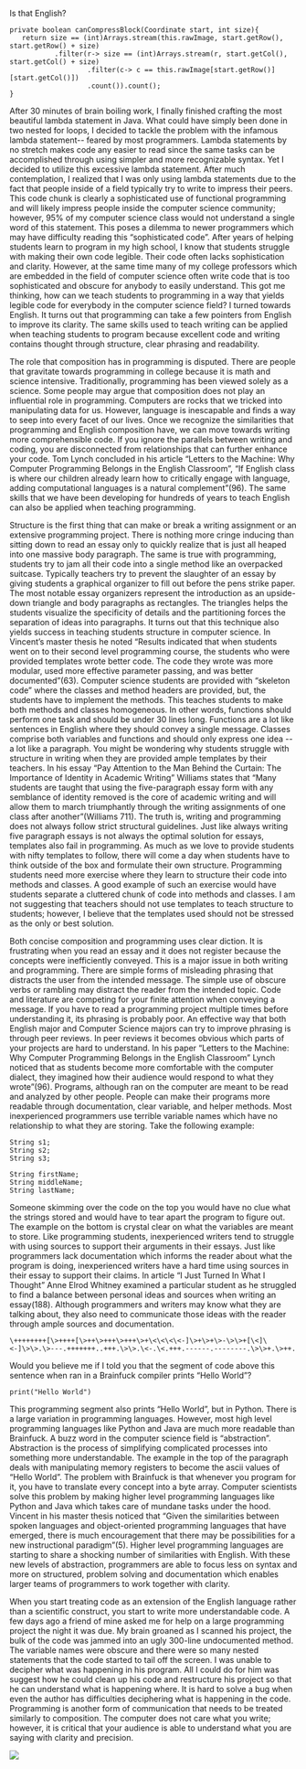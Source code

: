 Is that English?
```
private boolean canCompressBlock(Coordinate start, int size){
   return size == (int)Arrays.stream(this.rawImage, start.getRow(), start.getRow() + size)
           .filter(r-> size == (int)Arrays.stream(r, start.getCol(), start.getCol() + size)
                   .filter(c-> c == this.rawImage[start.getRow()][start.getCol()])
                   .count()).count();
}                   
```

After 30 minutes of brain boiling work, I finally finished crafting the most
beautiful lambda statement in Java. What could have simply been done in two
nested for loops, I decided to tackle the problem with the infamous lambda
statement-- feared by most programmers. Lambda statements by no stretch makes
code any easier to read since the same tasks can be accomplished through using
simpler and more recognizable syntax. Yet I decided to utilize this excessive
lambda statement. After much contemplation, I realized that I was only using
lambda statements due to the fact that people inside of a field typically try to
write to impress their peers. This code chunk is clearly a sophisticated use of
functional programming and will likely impress people inside the computer
science community; however, 95% of my computer science class would not
understand a single word of this statement. This poses a dilemma to newer
programmers which may have difficulty reading this “sophisticated code”. After
years of helping students learn to program in my high school, I know that
students struggle with making their own code legible. Their code often lacks
sophistication and clarity. However, at the same time many of my college
professors which are embedded in the field of computer science often write code
that is too sophisticated and obscure for anybody to easily understand. This got
me thinking, how can we teach students to programming in a way that yields
legible code for everybody in the computer science field? I turned towards
English. It turns out that programming can take a few pointers from English to
improve its clarity. The same skills used to teach writing can be applied when
teaching students to program because excellent code and writing contains thought
through structure, clear phrasing and readability.

The role that composition has in programming is disputed. There are people that
gravitate towards programming in college because it is math and science
intensive. Traditionally, programming has been viewed solely as a science. Some
people may argue that composition does not play an influential role in
programming. Computers are rocks that we tricked into manipulating data for us.
However, language is inescapable and finds a way to seep into every facet of our
lives. Once we recognize the similarities that programming and English
composition have, we can move towards writing more comprehensible code. If you
ignore the parallels between writing and coding, you are disconnected from
relationships that can further enhance your code. Tom Lynch concluded in his
article “Letters to the Machine: Why Computer Programming Belongs in the English
Classroom”, “If English class is where our children already learn how to
critically engage with language, adding computational languages is a natural
complement”(96). The same skills that we have been developing for hundreds of
years to teach English can also be applied when teaching programming.

Structure is the first thing that can make or break a writing assignment or an
extensive programming project. There is nothing more cringe inducing than
sitting down to read an essay only to quickly realize that is just all heaped
into one massive body paragraph. The same is true with programming, students try
to jam all their code into a single method like an overpacked suitcase.
Typically teachers try to prevent the slaughter of an essay by giving students a
graphical organizer to fill out before the pens strike paper. The most notable
essay organizers represent the introduction as an upside-down triangle and body
paragraphs as rectangles. The triangles helps the students visualize the
specificity of details and the partitioning forces the separation of ideas into
paragraphs. It turns out that this technique also yields success in teaching
students structure in computer science. In Vincent’s master thesis he noted
“Results indicated that when students went on to their second level programming
course, the students who were provided templates wrote better code. The code
they wrote was more modular, used more effective parameter passing, and was
better documented”(63). Computer science students are provided with “skeleton
code” where the classes and method headers are provided, but, the students have
to implement the methods. This teaches students to make both methods and classes
homogeneous. In other words, functions should perform one task and should be
under 30 lines long. Functions are a lot like sentences in English where they
should convey a single message. Classes comprise both variables and functions
and should only express one idea -- a lot like a paragraph. You might be
wondering why students struggle with structure in writing when they are provided
ample templates by their teachers. In his essay “Pay Attention to the Man Behind
the Curtain: The Importance of Identity in Academic Writing” Williams states
that “Many students are taught that using the five-paragraph essay form with any
semblance of identity removed is the core of academic writing and will allow
them to march triumphantly through the writing assignments of one class after
another”(Williams 711). The truth is, writing and programming does not always
follow strict structural guidelines. Just like always writing five paragraph
essays is not always the optimal solution for essays, templates also fail in
programming. As much as we love to provide students with nifty templates to
follow, there will come a day when students have to think outside of the box and
formulate their own structure. Programming students need more exercise where
they learn to structure their code into methods and classes. A good example of
such an exercise would have students separate a cluttered chunk of code into
methods and classes. I am not suggesting that teachers should not use templates
to teach structure to students; however, I believe that the templates used
should not be stressed as the only or best solution.

Both concise composition and programming uses clear diction. It is frustrating
when you read an essay and it does not register because the concepts were
inefficiently conveyed. This is a major issue in both writing and programming.
There are simple forms of misleading phrasing that distracts the user from the
intended message. The simple use of obscure verbs or rambling may distract the
reader from the intended topic. Code and literature are competing for your
finite attention when conveying a message. If you have to read a programming
project multiple times before understanding it, its phrasing is probably poor.
An effective way that both English major and Computer Science majors can try to
improve phrasing is through peer reviews. In peer reviews it becomes obvious
which parts of your projects are hard to understand. In his paper “Letters to
the Machine: Why Computer Programming Belongs in the English Classroom” Lynch
noticed that as students become more comfortable with the computer dialect, they
imagined how their audience would respond to what they wrote”(96). Programs,
although ran on the computer are meant to be read and analyzed by other people.
People can make their programs more readable through documentation, clear
variable, and helper methods. Most inexperienced programmers use terrible
variable names which have no relationship to what they are storing. Take the
following example:
```
String s1;
String s2;
String s3;
```

```
String firstName;
String middleName;
String lastName;
```

Someone skimming over the code on the top you would have no clue what the
strings stored and would have to tear apart the program to figure out. The
example on the bottom is crystal clear on what the variables are meant to store.
Like programming students, inexperienced writers tend to struggle with using
sources to support their arguments in their essays. Just like programmers lack
documentation which informs the reader about what the program is doing,
inexperienced writers have a hard time using sources in their essay to support
their claims. In article “I Just Turned In What I Thought” Anne Elrod Whitney
examined a particular student as he struggled to find a balance between personal
ideas and sources when writing an essay(188). Although programmers and writers
may know what they are talking about, they also need to communicate those ideas
with the reader through ample sources and documentation.
```
\++++++++[\>++++[\>++\>+++\>+++\>+\<\<\<\<-]\>+\>+\>-\>\>+[\<]\<-]\>\>.\>---.+++++++..+++.\>\>.\<-.\<.+++.------.--------.\>\>+.\>++.
```
Would you believe me if I told you that the segment of code above this sentence
when ran in a Brainfuck compiler prints “Hello World”?
```
print("Hello World")
```
This programming segment also prints “Hello World”, but in Python. There is a
large variation in programming languages. However, most high level programming
languages like Python and Java are much more readable than Brainfuck. A buzz
word in the computer science field is “abstraction”. Abstraction is the process
of simplifying complicated processes into something more understandable. The
example in the top of the paragraph deals with manipulating memory registers to
become the ascii values of “Hello World”. The problem with Brainfuck is that
whenever you program for it, you have to translate every concept into a byte
array. Computer scientists solve this problem by making higher level programming
languages like Python and Java which takes care of mundane tasks under the hood.
Vincent in his master thesis noticed that “Given the similarities between spoken
languages and object-oriented programming languages that have emerged, there is
much encouragement that there may be possibilities for a new instructional
paradigm”(5). Higher level programming languages are starting to share a
shocking number of similarities with English. With these new levels of
abstraction, programmers are able to focus less on syntax and more on
structured, problem solving and documentation which enables larger teams of
programmers to work together with clarity.

When you start treating code as an extension of the English language rather than
a scientific construct, you start to write more understandable code. A few days
ago a friend of mine asked me for help on a large programming project the night
it was due. My brain groaned as I scanned his project, the bulk of the code was
jammed into an ugly 300-line undocumented method. The variable names were
obscure and there were so many nested statements that the code started to tail
off the screen. I was unable to decipher what was happening in his program. All
I could do for him was suggest how he could clean up his code and restructure
his project so that he can understand what is happening where. It is hard to
solve a bug when even the author has difficulties deciphering what is happening
in the code. Programming is another form of communication that needs to be
treated similarly to composition. The computer does not care what you write;
however, it is critical that your audience is able to understand what you are
saying with clarity and precision.

![](media/90703af9527d8d4aecc7eefbda5f049a.png)
